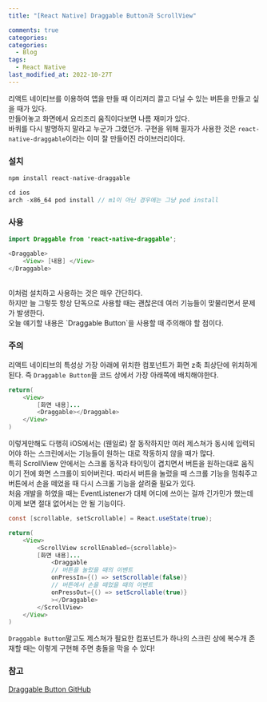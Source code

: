 ```yaml
---
title: "[React Native] Draggable Button과 ScrollView"

comments: true
categories:
categories:
  - Blog
tags:
  - React Native
last_modified_at: 2022-10-27T
---
```



리액트 네이티브를 이용하여 앱을 만들 때 이리저리 끌고 다닐 수 있는 버튼을 만들고 싶을 때가 있다. 
<br>
만들어놓고 화면에서 요리조리 움직이다보면 나름 재미가 있다. 
<br>
바퀴를 다시 발명하지 말라고 누군가 그랬던가. 구현을 위해 필자가 사용한 것은 `react-native-draggable`이라는 이미 잘 만들어진 라이브러리이다.

### 설치
```javascript
npm install react-native-draggable

cd ios
arch -x86_64 pod install // m1이 아닌 경우에는 그냥 pod install
```

### 사용
```java
import Draggable from 'react-native-draggable';

<Draggable>
    <View> [내용] </View>
</Draggable>
```
<br>
이처럼 설치하고 사용하는 것은 매우 간단하다. 
<br>
하지만 늘 그렇듯 항상 단독으로 사용할 때는 괜찮은데 여러 기능들이 맞물리면서 문제가 발생한다. 
<br>
오늘 얘기할 내용은 `Draggable Button`을 사용할 때 주의해야 할 점이다. 

### 주의
리액트 네이티브의 특성상 가장 아래에 위치한 컴포넌트가 화면 z축 최상단에 위치하게 된다. 즉 `Draggable Button`을 코드 상에서 가장 아래쪽에 배치해야한다.
```java
return(
    <View>
        [화면 내용]...
        <Draggable></Draggable>
    </View>
)
```
이렇게만해도 다행히 iOS에서는 (웬일로) 잘 동작하지만 여러 제스쳐가 동시에 입력되어야 하는 스크린에서는 기능들이 원하는 대로 작동하지 않을 때가 많다. 
<br>
특히 ScrollView 안에서는 스크롤 동작과 타이밍이 겹치면서 버튼을 원하는대로 움직이기 전에 화면 스크롤이 되어버린다. 따라서 버튼을 눌렀을 때 스크롤 기능을 멈춰주고
버튼에서 손을 떼었을 때 다시 스크롤 기능을 살려줄 필요가 있다. 
<br>
처음 개발을 하였을 때는 EventListener가 대체 어디에 쓰이는 걸까 긴가민가 했는데 이제 보면 절대 없어서는 안 될 기능이다. 

```java
const [scrollable, setScrollable] = React.useState(true);

return(
    <View>
        <ScrollView scrollEnabled={scrollable}>
	    [화면 내용]...
            <Draggable
            // 버튼을 눌렀을 때의 이벤트
            onPressIn={() => setScrollable(false)}
            // 버튼에서 손을 떼었을 때의 이벤트
            onPressOut={() => setScrollable(true)}
            ></Draggable>
        </ScrollView>
    </View>
)
```

`Draggable Button`말고도 제스쳐가 필요한 컴포넌트가 하나의 스크린 상에 복수개 존재할 때는 이렇게 구현해 주면 충돌을 막을 수 있다!


### 참고
[Draggable Button GitHub](https://github.com/tongyy/react-native-draggable)